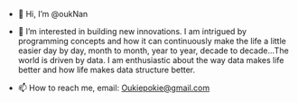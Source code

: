 - 👋 Hi, I’m @oukNan
- 👀 I’m interested in building new innovations. I am intrigued by programming concepts and how it can continuously make the life a little easier day by day, month to month, year to year, decade to decade...The world is driven by data. I am enthusiastic about the way data makes life better and how life makes data structure better.

- 📫 How to reach me, email: Oukiepokie@gmail.com

<!---
oukNan/oukNan is a ✨ special ✨ repository because its `README.md` (this file) appears on your GitHub profile.
You can click the Preview link to take a look at your changes.
--->
